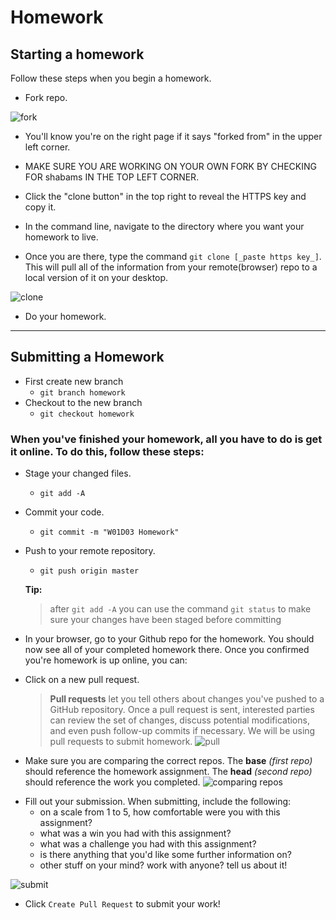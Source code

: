 # Homework

## Starting a homework

Follow these steps when you begin a homework.

- Fork repo.

![fork](https://i.imgur.com/N1TxHZF.png)

- You'll know you're on the right page if it says "forked from" in the upper left corner.

- MAKE SURE YOU ARE WORKING ON YOUR OWN FORK BY CHECKING FOR shabams IN THE TOP LEFT CORNER.

- Click the "clone button" in the top right to reveal the HTTPS key and copy it.

- In the command line, navigate to the directory where you want your homework to live.

- Once you are there, type the command `git clone [_paste https key_]`. This will pull all of the information from your remote(browser) repo to a local version of it on your desktop.

![clone](https://i.imgur.com/b6swER9.png)

- Do your homework.

---

## Submitting a Homework

- First create new branch
  - `git branch homework`
- Checkout to the new branch
  - `git checkout homework`

### When you've finished your homework, all you have to do is get it online. To do this, follow these steps:

- Stage your changed files.
  - `git add -A`
- Commit your code.
  - `git commit -m "W01D03 Homework"`
- Push to your remote repository.

  - `git push origin master`

  **Tip:**

  > after `git add -A` you can use the command `git status` to make sure your changes have been staged before committing

- In your browser, go to your Github repo for the homework. You should now see all of your completed homework there. Once you confirmed you're homework is up online, you can:

- Click on a new pull request.
  > **Pull requests** let you tell others about changes you've pushed to a GitHub repository. Once a pull request is sent, interested parties can review the set of changes, discuss potential modifications, and even push follow-up commits if necessary. We will be using pull requests to submit homework.
  > ![pull](https://i.imgur.com/gPIUtoU.png)
- Make sure you are comparing the correct repos. The **base** _(first repo)_ should reference the homework assignment. The **head** _(second repo)_ should reference the work you completed.
  ![comparing repos](https://i.imgur.com/g8mdJML.png)

* Fill out your submission. When submitting, include the following:
  - on a scale from 1 to 5, how comfortable were you with this assignment?
  - what was a win you had with this assignment?
  - what was a challenge you had with this assignment?
  - is there anything that you'd like some further information on?
  - other stuff on your mind? work with anyone? tell us about it!

![submit](https://i.imgur.com/huvbtb2.png)

- Click `Create Pull Request` to submit your work!
